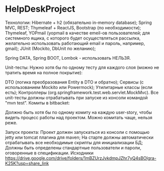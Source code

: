 # HelpDeskProject
Технологии:
Hibernate + h2 (обязательно in-memory database); Spring MVC, REST; Thymeleaf + ReactJS, Bootstrap (по необходимости); Thymeleaf, YOPmail (yopmail в качестве emeil-ов пользователей; для системного ящика, с которого будет осуществляться рассылка, желательно использовать работающий email и пароль, например, gmail); JUnit (Mockito, DbUnit по желанию);

Spring DATA, Spring BOOT, Lombok - использовать НЕЛЬЗЯ.

Unit-тесты:
Нужно хотя бы по одному тесту для каждого слоя (можно не тратить время на полное покрытие):

DTO (логика преобразования Entity в DTO и обратно);
Сервисы (с использованием Mockito или Powermock);
Утилитарные классы (если есть);
Контроллеры (org.springframework.test.web.servlet.MockMvc).
Все unit-тесты должны отрабатывать при запуске из консоли командой "mvn test". Комиты в bitbacket:

Должно быть хотя бы по одному комиту на каждую user-story, чтобы видеть процесс работы над проектом. Можно комитать чаще, нельзя реже.

Запуск проекта:
Проект должен запускаться из консоли с помощью jetty или tomcat плагина для maven;
На старте должны автоматически отрабатывать все необходимые скрипты для инициализации БД;
Должны быть определены стандартные пользователи и пароли, оговоренные в спецификации.
Исходники
https://drive.google.com/drive/folders/1mBZUrzJvkdmpJZhr7yQ4sBOlgra-K25K?usp=share_link
